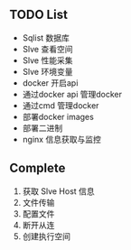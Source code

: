 ## TODO List
- Sqlist 数据库
- Slve 查看空间
- Slve 性能采集
- Slve 环境变量
- docker 开启api
- 通过docker api 管理docker
- 通过cmd 管理docker
- 部署docker images
- 部署二进制
- nginx 信息获取与监控


## Complete
1. 获取 Slve Host 信息
2. 文件传输 
3. 配置文件
4. 断开从连
5. 创建执行空间

